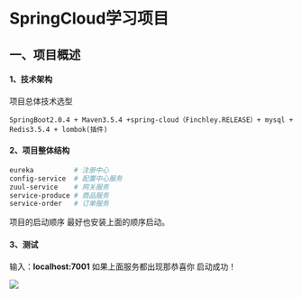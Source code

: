 # SpringCloud学习项目

## 一、项目概述

#### 1、技术架构

项目总体技术选型

```
SpringBoot2.0.4 + Maven3.5.4 +spring-cloud（Finchley.RELEASE）+ mysql + Redis3.5.4 + lombok(插件)
```

#### 2、项目整体结构

```makefile
eureka          # 注册中心
config-service  # 配置中心服务
zuul-service    # 网关服务
service-produce # 商品服务
service-order   # 订单服务
```

项目的启动顺序 最好也安装上面的顺序启动。

#### 3、测试

输入：**localhost:7001**  如果上面服务都出现那恭喜你 启动成功！

![](https://img2018.cnblogs.com/blog/1090617/201907/1090617-20190712190945077-771945780.png)

<br>

